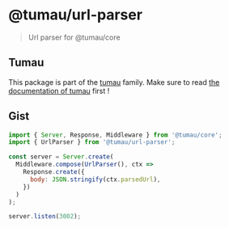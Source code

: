 # @tumau/url-parser

> Url parser for @tumau/core

## Tumau

This package is part of the [tumau](https://github.com/etienne-dldc/tumau) family. Make sure to read [the documentation of tumau](https://github.com/etienne-dldc/tumau) first !

## Gist

```js
import { Server, Response, Middleware } from '@tumau/core';
import { UrlParser } from '@tumau/url-parser';

const server = Server.create(
  Middleware.compose(UrlParser(), ctx =>
    Response.create({
      body: JSON.stringify(ctx.parsedUrl),
    })
  )
);

server.listen(3002);
```
